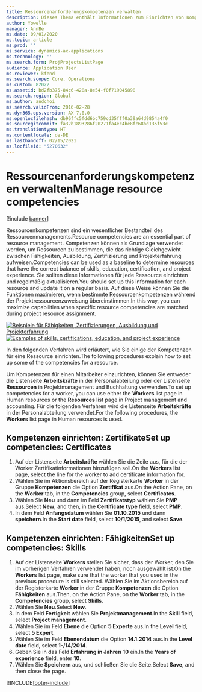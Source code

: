```yaml
---
title: Ressourcenanforderungskompetenzen verwalten
description: Dieses Thema enthält Informationen zum Einrichten von Kompetenzen für Projektressourcen.
author: Yowelle
manager: AnnBe
ms.date: 09/01/2020
ms.topic: article
ms.prod: ''
ms.service: dynamics-ax-applications
ms.technology: ''
ms.search.form: ProjProjectsListPage
audience: Application User
ms.reviewer: kfend
ms.search.scope: Core, Operations
ms.custom: 82022
ms.assetid: bd2fb375-84c6-428a-8e54-f0f719045898
ms.search.region: Global
ms.author: andchoi
ms.search.validFrom: 2016-02-28
ms.dyn365.ops.version: AX 7.0.0
ms.openlocfilehash: db96ffc5fdd6bc759cd35fff0a39a64d9854a4f0
ms.sourcegitcommit: fa32b1893286f20271fa4ec4be8fc68bd135f53c
ms.translationtype: HT
ms.contentlocale: de-DE
ms.lasthandoff: 02/15/2021
ms.locfileid: "5270632"
---
```

# <a name="manage-resource-competencies"></a><span data-ttu-id="e4212-103">Ressourcenanforderungskompetenzen verwalten</span><span class="sxs-lookup"><span data-stu-id="e4212-103">Manage resource competencies</span></span>

[!include [banner](../includes/banner.md)]

<span data-ttu-id="e4212-104">Ressourcenkompetenzen sind ein wesentlicher Bestandteil des Ressourcenmanagements.</span><span class="sxs-lookup"><span data-stu-id="e4212-104">Resource competencies are an essential part of resource management.</span></span> <span data-ttu-id="e4212-105">Kompetenzen können als Grundlage verwendet werden, um Ressourcen zu bestimmen, die das richtige Gleichgewicht zwischen Fähigkeiten, Ausbildung, Zertifizierung und Projekterfahrung aufweisen.</span><span class="sxs-lookup"><span data-stu-id="e4212-105">Competencies can be used as a baseline to determine resources that have the correct balance of skills, education, certification, and project experience.</span></span> <span data-ttu-id="e4212-106">Sie sollten diese Informationen für jede Ressource einrichten und regelmäßig aktualisieren.</span><span class="sxs-lookup"><span data-stu-id="e4212-106">You should set up this information for each resource and update it on a regular basis.</span></span> <span data-ttu-id="e4212-107">Auf diese Weise können Sie die Funktionen maximieren, wenn bestimmte Ressourcenkompetenzen während der Projektressourcenzuweisung übereinstimmen.</span><span class="sxs-lookup"><span data-stu-id="e4212-107">In this way, you can maximize capabilities when specific resource competencies are matched during project resource assignment.</span></span>

<span data-ttu-id="e4212-108">[![Beispiele für Fähigkeiten, Zertifizierungen, Ausbildung und Projekterfahrung](./media/projectresourcing06-1024x383.jpg)](./media/projectresourcing06.jpg)</span><span class="sxs-lookup"><span data-stu-id="e4212-108">[![Examples of skills, certifications, education, and project experience](./media/projectresourcing06-1024x383.jpg)](./media/projectresourcing06.jpg)</span></span>

<span data-ttu-id="e4212-109">In den folgenden Verfahren wird erläutert, wie Sie einige der Kompetenzen für eine Ressource einrichten.</span><span class="sxs-lookup"><span data-stu-id="e4212-109">The following procedures explain how to set up some of the competencies for a resource.</span></span>

<span data-ttu-id="e4212-110">Um Kompetenzen für einen Mitarbeiter einzurichten, können Sie entweder die Listenseite **Arbeitskräfte** in der Personalabteilung oder der Listenseite **Ressourcen** in Projektmanagement und Buchhaltung verwenden.</span><span class="sxs-lookup"><span data-stu-id="e4212-110">To set up competencies for a worker, you can use either the **Workers** list page in Human resources or the **Resources** list page in Project management and accounting.</span></span> <span data-ttu-id="e4212-111">Für die folgenden Verfahren wird die Listenseite **Arbeitskräfte** in der Personalabteilung verwendet.</span><span class="sxs-lookup"><span data-stu-id="e4212-111">For the following procedures, the **Workers** list page in Human resources is used.</span></span>

## <a name="set-up-competencies-certificates"></a><span data-ttu-id="e4212-112">Kompetenzen einrichten: Zertifikate</span><span class="sxs-lookup"><span data-stu-id="e4212-112">Set up competencies: Certificates</span></span>

1. <span data-ttu-id="e4212-113">Auf der Listenseite **Arbeitskräfte** wählen Sie die Zeile aus, für die der Worker Zertifikatinformationen hinzufügen soll.</span><span class="sxs-lookup"><span data-stu-id="e4212-113">On the **Workers** list page, select the line for the worker to add certificate information for.</span></span>
2. <span data-ttu-id="e4212-114">Wählen Sie im Aktionsbereich auf der Registerkarte **Worker** in der Gruppe **Kompetenzen** die Option **Zertifikat** aus.</span><span class="sxs-lookup"><span data-stu-id="e4212-114">On the Action Pane, on the **Worker** tab, in the **Competencies** group, select **Certificates**.</span></span>
3. <span data-ttu-id="e4212-115">Wählen Sie **Neu** und dann im Feld **Zertifikatstyp** wählen Sie **PMP** aus.</span><span class="sxs-lookup"><span data-stu-id="e4212-115">Select **New**, and then, in the **Certificate type** field, select **PMP**.</span></span>
4. <span data-ttu-id="e4212-116">In dem Feld **Anfangsdatum** wählen Sie **01.10.2015** und dann **speichern**.</span><span class="sxs-lookup"><span data-stu-id="e4212-116">In the **Start date** field, select **10/1/2015**, and select **Save**.</span></span>

## <a name="set-up-competencies-skills"></a><span data-ttu-id="e4212-117">Kompetenzen einrichten: Fähigkeiten</span><span class="sxs-lookup"><span data-stu-id="e4212-117">Set up competencies: Skills</span></span>

1. <span data-ttu-id="e4212-118">Auf der Listenseite **Workers** stellen Sie sicher, dass der Worker, den Sie im vorherigen Verfahren verwendet haben, noch ausgewählt ist.</span><span class="sxs-lookup"><span data-stu-id="e4212-118">On the **Workers** list page, make sure that the worker that you used in the previous procedure is still selected.</span></span> <span data-ttu-id="e4212-119">Wählen Sie im Aktionsbereich auf der Registerkarte **Worker** in der Gruppe **Kompetenzen** die Option **Fähigkeiten** aus.</span><span class="sxs-lookup"><span data-stu-id="e4212-119">Then, on the Action Pane, on the **Worker** tab, in the **Competencies** group, select **Skills**.</span></span>
2. <span data-ttu-id="e4212-120">Wählen Sie **Neu**.</span><span class="sxs-lookup"><span data-stu-id="e4212-120">Select **New**.</span></span>
3. <span data-ttu-id="e4212-121">In dem Feld **Fertigkeit** wählen Sie **Projektmanagement**.</span><span class="sxs-lookup"><span data-stu-id="e4212-121">In the **Skill** field, select **Project management**.</span></span>
4. <span data-ttu-id="e4212-122">Wählen Sie im Feld **Ebene** die Option **5 Experte** aus.</span><span class="sxs-lookup"><span data-stu-id="e4212-122">In the **Level** field, select **5 Expert**.</span></span>
5. <span data-ttu-id="e4212-123">Wählen Sie im Feld **Ebenendatum** die Option **14.1.2014** aus.</span><span class="sxs-lookup"><span data-stu-id="e4212-123">In the **Level date** field, select **1-/14/2014**.</span></span>
6. <span data-ttu-id="e4212-124">Geben Sie in das Feld **Erfahrung in Jahren** **10** ein.</span><span class="sxs-lookup"><span data-stu-id="e4212-124">In the **Years of experience** field, enter **10**.</span></span>
7. <span data-ttu-id="e4212-125">Wählen Sie **Speichern** aus, und schließen Sie die Seite.</span><span class="sxs-lookup"><span data-stu-id="e4212-125">Select **Save**, and then close the page.</span></span>


[!INCLUDE[footer-include](../includes/footer-banner.md)]